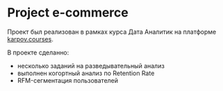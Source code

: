 # Project e-commerce

Проект был реализован в рамках курса Дата Аналитик на платформе [karpov.courses](https://karpov.courses/).

В проекте сделанно:

* несколько заданий на разведывательный анализ
* выполнен когортный анализ по Retention Rate
* RFM-сегментация пользователей

